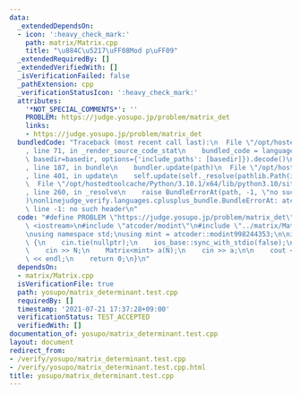 ```yaml
---
data:
  _extendedDependsOn:
  - icon: ':heavy_check_mark:'
    path: matrix/Matrix.cpp
    title: "\u884C\u5217\uFF08Mod p\uFF09"
  _extendedRequiredBy: []
  _extendedVerifiedWith: []
  _isVerificationFailed: false
  _pathExtension: cpp
  _verificationStatusIcon: ':heavy_check_mark:'
  attributes:
    '*NOT_SPECIAL_COMMENTS*': ''
    PROBLEM: https://judge.yosupo.jp/problem/matrix_det
    links:
    - https://judge.yosupo.jp/problem/matrix_det
  bundledCode: "Traceback (most recent call last):\n  File \"/opt/hostedtoolcache/Python/3.10.1/x64/lib/python3.10/site-packages/onlinejudge_verify/documentation/build.py\"\
    , line 71, in _render_source_code_stat\n    bundled_code = language.bundle(stat.path,\
    \ basedir=basedir, options={'include_paths': [basedir]}).decode()\n  File \"/opt/hostedtoolcache/Python/3.10.1/x64/lib/python3.10/site-packages/onlinejudge_verify/languages/cplusplus.py\"\
    , line 187, in bundle\n    bundler.update(path)\n  File \"/opt/hostedtoolcache/Python/3.10.1/x64/lib/python3.10/site-packages/onlinejudge_verify/languages/cplusplus_bundle.py\"\
    , line 401, in update\n    self.update(self._resolve(pathlib.Path(included), included_from=path))\n\
    \  File \"/opt/hostedtoolcache/Python/3.10.1/x64/lib/python3.10/site-packages/onlinejudge_verify/languages/cplusplus_bundle.py\"\
    , line 260, in _resolve\n    raise BundleErrorAt(path, -1, \"no such header\"\
    )\nonlinejudge_verify.languages.cplusplus_bundle.BundleErrorAt: atcoder/modint:\
    \ line -1: no such header\n"
  code: "#define PROBLEM \"https://judge.yosupo.jp/problem/matrix_det\"\n\n#include\
    \ <iostream>\n#include \"atcoder/modint\"\n#include \"../matrix/Matrix.cpp\"\n\
    \nusing namespace std;\nusing mint = atcoder::modint998244353;\n\nint main(void)\
    \ {\n    cin.tie(nullptr);\n    ios_base::sync_with_stdio(false);\n\n    int N;\n\
    \    cin >> N;\n    Matrix<mint> a(N);\n    cin >> a;\n\n    cout << a.determinant().val()\
    \ << endl;\n    return 0;\n}\n"
  dependsOn:
  - matrix/Matrix.cpp
  isVerificationFile: true
  path: yosupo/matrix_determinant.test.cpp
  requiredBy: []
  timestamp: '2021-07-21 17:37:28+09:00'
  verificationStatus: TEST_ACCEPTED
  verifiedWith: []
documentation_of: yosupo/matrix_determinant.test.cpp
layout: document
redirect_from:
- /verify/yosupo/matrix_determinant.test.cpp
- /verify/yosupo/matrix_determinant.test.cpp.html
title: yosupo/matrix_determinant.test.cpp
---
```

